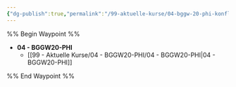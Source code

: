 ```yaml
---
{"dg-publish":true,"permalink":"/99-aktuelle-kurse/04-bggw-20-phi-konfliktdatei-vom-18-4-2022-23-08-10/","dgHomeLink":true,"dgPassFrontmatter":false}
---
```



%% Begin Waypoint %%
- **04 - BGGW20-PHI**
	- [[99 - Aktuelle Kurse/04 - BGGW20-PHI/04 - BGGW20-PHI|04 - BGGW20-PHI]]

%% End Waypoint %%
